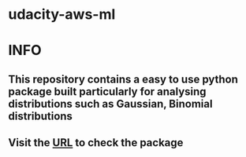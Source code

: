 # udacity-aws-ml

# INFO

## This repository contains a easy to use python package built particularly for analysing distributions such as Gaussian, Binomial distributions

## Visit the [URL](https://pypi.org/project/easydistributions/) to check the package